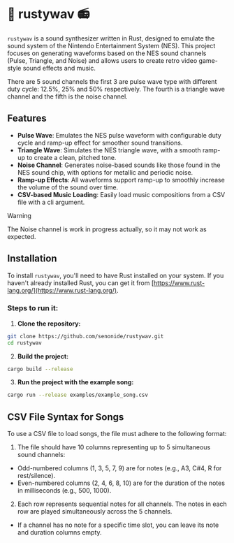 # 👾 rustywav 📻
`rustywav` is a sound synthesizer written in Rust, designed to emulate the sound system of the Nintendo Entertainment System (NES). This project focuses on generating waveforms based on the NES sound channels (Pulse, Triangle, and Noise) and allows users to create retro video game-style sound effects and music.

There are 5 sound channels the first 3 are pulse wave type with different duty cycle: 12.5%, 25% and 50% respectively. The fourth is a triangle wave channel and the fifth is the noise channel.

## Features

- **Pulse Wave**: Emulates the NES pulse waveform with configurable duty cycle and ramp-up effect for smoother sound transitions.
- **Triangle Wave**: Simulates the NES triangle wave, with a smooth ramp-up to create a clean, pitched tone.
- **Noise Channel**: Generates noise-based sounds like those found in the NES sound chip, with options for metallic and periodic noise.
- **Ramp-up Effects**: All waveforms support ramp-up to smoothly increase the volume of the sound over time.
- **CSV-based Music Loading**: Easily load music compositions from a CSV file with a cli argument.

> [!WARNING]
> The Noise channel is work in progress actually, so it may not work as expected.

## Installation

To install `rustywav`, you'll need to have Rust installed on your system. If you haven't already installed Rust, you can get it from [https://www.rust-lang.org/](https://www.rust-lang.org/).

### Steps to run it:

1. **Clone the repository:**
```bash
git clone https://github.com/senonide/rustywav.git
cd rustywav
```
2. **Build the project:**
```bash
cargo build --release
```

3. **Run the project with the example song:**
```bash
cargo run --release examples/example_song.csv
```

## CSV File Syntax for Songs

To use a CSV file to load songs, the file must adhere to the following format:

  1. The file should have 10 columns representing up to 5 simultaneous sound channels:
   - Odd-numbered columns (1, 3, 5, 7, 9) are for notes (e.g., A3, C#4, R for rest/silence).
   - Even-numbered columns (2, 4, 6, 8, 10) are for the duration of the notes in milliseconds (e.g., 500, 1000).

  2. Each row represents sequential notes for all channels. The notes in each row are played simultaneously across the 5 channels.
   - If a channel has no note for a specific time slot, you can leave its note and duration columns empty.
